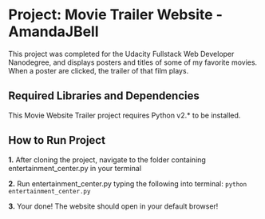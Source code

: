 Project: Movie Trailer Website  - AmandaJBell
================================
This project was completed for the Udacity Fullstack Web Developer Nanodegree, and displays posters and titles of some of my favorite movies. When a poster are clicked, the trailer of that film plays.

Required Libraries and Dependencies
-----------------------------------
This Movie Website Trailer project requires Python v2.* to be installed.

How to Run Project
------------------
**1.** After cloning the project, navigate to the folder containing entertainment_center.py in your terminal

**2.** Run entertainment_center.py typing the following into terminal:
    ```python entertainment_center.py```

**3.** Your done! The website should open in your default browser!
